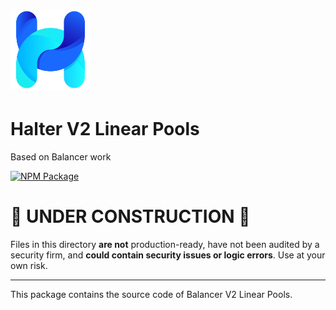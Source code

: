 # <img src="../../logo.svg" alt="Halter" height="128px">

# Halter V2 Linear Pools

Based on Balancer work

[![NPM Package](https://img.shields.io/npm/v/@balancer-labs/v2-pool-linear.svg)](https://www.npmjs.org/package/@balancer-labs/v2-pool-linear)

# 🚧 UNDER CONSTRUCTION 🚧

Files in this directory **are not** production-ready, have not been audited by a security firm, and **could contain security issues or logic errors**. Use at your own risk.

---

This package contains the source code of Balancer V2 Linear Pools.
